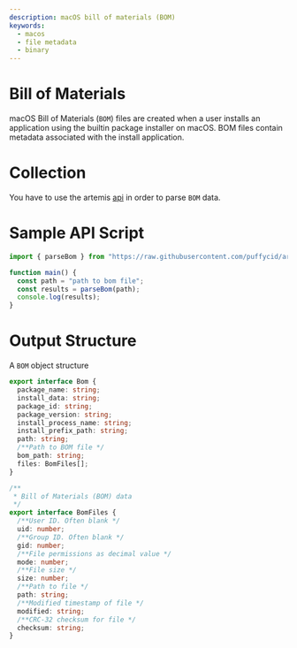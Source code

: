 ```yaml
---
description: macOS bill of materials (BOM)
keywords:
  - macos
  - file metadata
  - binary
---
```


# Bill of Materials

macOS Bill of Materials (`BOM`) files are created when a user installs an
application using the builtin package installer on macOS. BOM files contain
metadata associated with the install application.

# Collection

You have to use the artemis [api](../../API/overview.md) in order to parse `BOM`
data.

# Sample API Script

```typescript
import { parseBom } from "https://raw.githubusercontent.com/puffycid/artemis-api/master/mod.ts";

function main() {
  const path = "path to bom file";
  const results = parseBom(path);
  console.log(results);
}
```

# Output Structure

A `BOM` object structure

```typescript
export interface Bom {
  package_name: string;
  install_data: string;
  package_id: string;
  package_version: string;
  install_process_name: string;
  install_prefix_path: string;
  path: string;
  /**Path to BOM file */
  bom_path: string;
  files: BomFiles[];
}

/**
 * Bill of Materials (BOM) data
 */
export interface BomFiles {
  /**User ID. Often blank */
  uid: number;
  /**Group ID. Often blank */
  gid: number;
  /**File permissions as decimal value */
  mode: number;
  /**File size */
  size: number;
  /**Path to file */
  path: string;
  /**Modified timestamp of file */
  modified: string;
  /**CRC-32 checksum for file */
  checksum: string;
}
```
